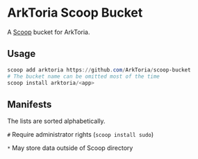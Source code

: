 # ArkToria Scoop Bucket

A [Scoop](https://scoop-docs.now.sh/) bucket for ArkToria.

## Usage

```powershell
scoop add arktoria https://github.com/ArkToria/scoop-bucket
# The bucket name can be omitted most of the time
scoop install arktoria/<app>
```

## Manifests

The lists are sorted alphabetically.

`#` Require administrator rights (`scoop install sudo`)

`*` May store data outside of Scoop directory
